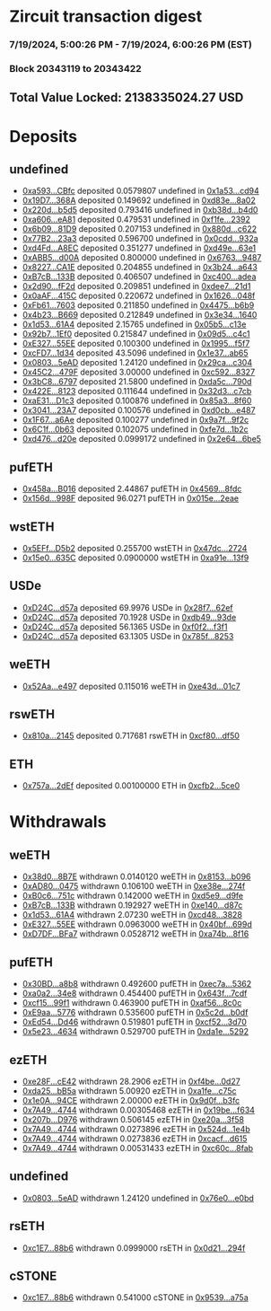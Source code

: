 # Zircuit transaction digest
### 7/19/2024, 5:00:26 PM - 7/19/2024, 6:00:26 PM (EST)
### Block 20343119 to 20343422

## Total Value Locked: 2138335024.27 USD

# Deposits
## undefined
- [0xa593...CBfc](https://etherscan.io/address/0xa593d7bDF01515EE3243b71fe6546D678310CBfc) deposited 0.0579807 undefined in [0x1a53...cd94](https://etherscan.io/tx/0xa593d7bDF01515EE3243b71fe6546D678310CBfc)
- [0x19D7...368A](https://etherscan.io/address/0x19D70cbD9B5dea75eeF0ACa6e948875370F0368A) deposited 0.149692 undefined in [0xd83e...8a02](https://etherscan.io/tx/0x19D70cbD9B5dea75eeF0ACa6e948875370F0368A)
- [0x220d...b5d5](https://etherscan.io/address/0x220d953e4A32474C8649bF4BAfCa31D9b9A8b5d5) deposited 0.793416 undefined in [0xb38d...b4d0](https://etherscan.io/tx/0x220d953e4A32474C8649bF4BAfCa31D9b9A8b5d5)
- [0xa606...eA81](https://etherscan.io/address/0xa6063C3bFD1Da27A9057a54B242FD12D4a54eA81) deposited 0.479531 undefined in [0xf1fe...2392](https://etherscan.io/tx/0xa6063C3bFD1Da27A9057a54B242FD12D4a54eA81)
- [0x6b09...81D9](https://etherscan.io/address/0x6b0945E0d62Da0E701136922E501cEB8F3B681D9) deposited 0.207153 undefined in [0x880d...c622](https://etherscan.io/tx/0x6b0945E0d62Da0E701136922E501cEB8F3B681D9)
- [0x77B2...23a3](https://etherscan.io/address/0x77B25BF7e7696C4C77b65A23a8b9c9877C1123a3) deposited 0.596700 undefined in [0x0cdd...932a](https://etherscan.io/tx/0x77B25BF7e7696C4C77b65A23a8b9c9877C1123a3)
- [0xd4Fd...A8EC](https://etherscan.io/address/0xd4Fd3830ACe16f6E9b7AA581fF73c8B865d8A8EC) deposited 0.351277 undefined in [0xd49e...63e1](https://etherscan.io/tx/0xd4Fd3830ACe16f6E9b7AA581fF73c8B865d8A8EC)
- [0xABB5...d00A](https://etherscan.io/address/0xABB5D0aB352291b4AF2E182368FA2dfC17E2d00A) deposited 0.800000 undefined in [0x6763...9487](https://etherscan.io/tx/0xABB5D0aB352291b4AF2E182368FA2dfC17E2d00A)
- [0x8227...CA1E](https://etherscan.io/address/0x8227BC336aE3c81707a4543afaEBF70791d0CA1E) deposited 0.204855 undefined in [0x3b24...a643](https://etherscan.io/tx/0x8227BC336aE3c81707a4543afaEBF70791d0CA1E)
- [0xB7cB...133B](https://etherscan.io/address/0xB7cBD25149Fab506A831D46454C910477557133B) deposited 0.406507 undefined in [0xc400...adea](https://etherscan.io/tx/0xB7cBD25149Fab506A831D46454C910477557133B)
- [0x2d90...fF2d](https://etherscan.io/address/0x2d905453d0F9a6Db50EFa852D8d3248C6801fF2d) deposited 0.209851 undefined in [0xdee7...21d1](https://etherscan.io/tx/0x2d905453d0F9a6Db50EFa852D8d3248C6801fF2d)
- [0x0aAF...415C](https://etherscan.io/address/0x0aAF37c3EaaA42d417434Fd2ceC555846D46415C) deposited 0.220672 undefined in [0x1626...048f](https://etherscan.io/tx/0x0aAF37c3EaaA42d417434Fd2ceC555846D46415C)
- [0xFb61...7603](https://etherscan.io/address/0xFb61F085AAaCf0F7944cB512FC8d2439bB8c7603) deposited 0.211850 undefined in [0x4475...b6b9](https://etherscan.io/tx/0xFb61F085AAaCf0F7944cB512FC8d2439bB8c7603)
- [0x4b23...B669](https://etherscan.io/address/0x4b23B7Cf72cc67051d7Da169447d45769Ad7B669) deposited 0.212849 undefined in [0x3e34...1640](https://etherscan.io/tx/0x4b23B7Cf72cc67051d7Da169447d45769Ad7B669)
- [0x1d53...61A4](https://etherscan.io/address/0x1d53f9b02C488c3B3ba4A347CA8cBA793D9161A4) deposited 2.15765 undefined in [0x05b5...c13e](https://etherscan.io/tx/0x1d53f9b02C488c3B3ba4A347CA8cBA793D9161A4)
- [0x92b7...1Ef0](https://etherscan.io/address/0x92b70A8fD74E9635a49746E38e4fb7BDa9421Ef0) deposited 0.215847 undefined in [0x09d5...c4c1](https://etherscan.io/tx/0x92b70A8fD74E9635a49746E38e4fb7BDa9421Ef0)
- [0xE327...55EE](https://etherscan.io/address/0xE32709F8fD46F5eE785cad8167EbDCf94e2b55EE) deposited 0.100300 undefined in [0x1995...f5f7](https://etherscan.io/tx/0xE32709F8fD46F5eE785cad8167EbDCf94e2b55EE)
- [0xcFD7...1d34](https://etherscan.io/address/0xcFD727653C3d5a1B943f675781d3245B884f1d34) deposited 43.5096 undefined in [0x1e37...ab65](https://etherscan.io/tx/0xcFD727653C3d5a1B943f675781d3245B884f1d34)
- [0x0803...5eAD](https://etherscan.io/address/0x08034edfCe1C954f063936cAa7CBDa5374245eAD) deposited 1.24120 undefined in [0x29ca...c304](https://etherscan.io/tx/0x08034edfCe1C954f063936cAa7CBDa5374245eAD)
- [0x45C2...479F](https://etherscan.io/address/0x45C2188Ec89ccE1F0d08b41fFE6C7EFB7E72479F) deposited 3.00000 undefined in [0xc592...8327](https://etherscan.io/tx/0x45C2188Ec89ccE1F0d08b41fFE6C7EFB7E72479F)
- [0x3bC8...6797](https://etherscan.io/address/0x3bC85299Da4319A36DAeB1AcA9eBB8edd81B6797) deposited 21.5800 undefined in [0xda5c...790d](https://etherscan.io/tx/0x3bC85299Da4319A36DAeB1AcA9eBB8edd81B6797)
- [0x422E...8123](https://etherscan.io/address/0x422ED041eB3852c0a289223428299ec85E168123) deposited 0.111644 undefined in [0x32d3...c7cb](https://etherscan.io/tx/0x422ED041eB3852c0a289223428299ec85E168123)
- [0xaE31...D1c3](https://etherscan.io/address/0xaE31C25961bb3DE7DfABa35fBb8Ca6A032F2D1c3) deposited 0.100876 undefined in [0x85a3...8f60](https://etherscan.io/tx/0xaE31C25961bb3DE7DfABa35fBb8Ca6A032F2D1c3)
- [0x3041...23A7](https://etherscan.io/address/0x304154E42C24Ab34E7A212baAE605294a42223A7) deposited 0.100576 undefined in [0xd0cb...e487](https://etherscan.io/tx/0x304154E42C24Ab34E7A212baAE605294a42223A7)
- [0x1F67...a6Ae](https://etherscan.io/address/0x1F67f2EE47212ebC7A02cf95Ce3D427476C1a6Ae) deposited 0.100277 undefined in [0x9a7f...9f2c](https://etherscan.io/tx/0x1F67f2EE47212ebC7A02cf95Ce3D427476C1a6Ae)
- [0x6C1f...0b63](https://etherscan.io/address/0x6C1fD8bFf30131EA17e91a2CB8dcD711B51E0b63) deposited 0.102075 undefined in [0xfe7d...1b2c](https://etherscan.io/tx/0x6C1fD8bFf30131EA17e91a2CB8dcD711B51E0b63)
- [0xd476...d20e](https://etherscan.io/address/0xd47679110C386E41C39Fd3Ce78F02222885Ad20e) deposited 0.0999172 undefined in [0x2e64...6be5](https://etherscan.io/tx/0xd47679110C386E41C39Fd3Ce78F02222885Ad20e)
## pufETH
- [0x458a...B016](https://etherscan.io/address/0x458a592E26e94416c70Fa02d3fd241Dd7c23B016) deposited 2.44867 pufETH in [0x4569...8fdc](https://etherscan.io/tx/0x458a592E26e94416c70Fa02d3fd241Dd7c23B016)
- [0x156d...998F](https://etherscan.io/address/0x156daF376cfbDD938c470a227508B0ba022C998F) deposited 96.0271 pufETH in [0x015e...2eae](https://etherscan.io/tx/0x156daF376cfbDD938c470a227508B0ba022C998F)
## wstETH
- [0x5EFf...D5b2](https://etherscan.io/address/0x5EFfeDCDeb3171C803de8fA462719456671FD5b2) deposited 0.255700 wstETH in [0x47dc...2724](https://etherscan.io/tx/0x5EFfeDCDeb3171C803de8fA462719456671FD5b2)
- [0x15e0...635C](https://etherscan.io/address/0x15e096009B6609E7dA6136a486E3Cb1f6A57635C) deposited 0.0900000 wstETH in [0xa91e...13f9](https://etherscan.io/tx/0x15e096009B6609E7dA6136a486E3Cb1f6A57635C)
## USDe
- [0xD24C...d57a](https://etherscan.io/address/0xD24Cfe2d0fa81369ca6291c28ac5426e16B6d57a) deposited 69.9976 USDe in [0x28f7...62ef](https://etherscan.io/tx/0xD24Cfe2d0fa81369ca6291c28ac5426e16B6d57a)
- [0xD24C...d57a](https://etherscan.io/address/0xD24Cfe2d0fa81369ca6291c28ac5426e16B6d57a) deposited 70.1928 USDe in [0xdb49...93de](https://etherscan.io/tx/0xD24Cfe2d0fa81369ca6291c28ac5426e16B6d57a)
- [0xD24C...d57a](https://etherscan.io/address/0xD24Cfe2d0fa81369ca6291c28ac5426e16B6d57a) deposited 56.1365 USDe in [0xf0f2...f3f1](https://etherscan.io/tx/0xD24Cfe2d0fa81369ca6291c28ac5426e16B6d57a)
- [0xD24C...d57a](https://etherscan.io/address/0xD24Cfe2d0fa81369ca6291c28ac5426e16B6d57a) deposited 63.1305 USDe in [0x785f...8253](https://etherscan.io/tx/0xD24Cfe2d0fa81369ca6291c28ac5426e16B6d57a)
## weETH
- [0x52Aa...e497](https://etherscan.io/address/0x52Aa899454998Be5b000Ad077a46Bbe360F4e497) deposited 0.115016 weETH in [0xe43d...01c7](https://etherscan.io/tx/0x52Aa899454998Be5b000Ad077a46Bbe360F4e497)
## rswETH
- [0x810a...2145](https://etherscan.io/address/0x810adcDA9C9e9B62B84C077C6Fc63d17A3262145) deposited 0.717681 rswETH in [0xcf80...df50](https://etherscan.io/tx/0x810adcDA9C9e9B62B84C077C6Fc63d17A3262145)
## ETH
- [0x757a...2dEf](https://etherscan.io/address/0x757a9D479F15ecd09F18D06b6131306DA4eD2dEf) deposited 0.00100000 ETH in [0xcfb2...5ce0](https://etherscan.io/tx/0x757a9D479F15ecd09F18D06b6131306DA4eD2dEf)
# Withdrawals
## weETH
- [0x38d0...8B7E](https://etherscan.io/address/0x38d06c1E45e9885A85f0012d9F397A1bf3a08B7E) withdrawn 0.0140120 weETH in [0x8153...b096](https://etherscan.io/tx/0x38d06c1E45e9885A85f0012d9F397A1bf3a08B7E)
- [0xAD80...0475](https://etherscan.io/address/0xAD80D10BE4C958ace6282347C15F3AD2E8C90475) withdrawn 0.106100 weETH in [0xe38e...274f](https://etherscan.io/tx/0xAD80D10BE4C958ace6282347C15F3AD2E8C90475)
- [0xB0c6...751c](https://etherscan.io/address/0xB0c6CE2CFD7c590839939564aD5CeD1DE270751c) withdrawn 0.142000 weETH in [0xd5e9...d9fe](https://etherscan.io/tx/0xB0c6CE2CFD7c590839939564aD5CeD1DE270751c)
- [0xB7cB...133B](https://etherscan.io/address/0xB7cBD25149Fab506A831D46454C910477557133B) withdrawn 0.192927 weETH in [0xe140...d87c](https://etherscan.io/tx/0xB7cBD25149Fab506A831D46454C910477557133B)
- [0x1d53...61A4](https://etherscan.io/address/0x1d53f9b02C488c3B3ba4A347CA8cBA793D9161A4) withdrawn 2.07230 weETH in [0xcd48...3828](https://etherscan.io/tx/0x1d53f9b02C488c3B3ba4A347CA8cBA793D9161A4)
- [0xE327...55EE](https://etherscan.io/address/0xE32709F8fD46F5eE785cad8167EbDCf94e2b55EE) withdrawn 0.0963000 weETH in [0x40bf...699d](https://etherscan.io/tx/0xE32709F8fD46F5eE785cad8167EbDCf94e2b55EE)
- [0xD7DF...BFa7](https://etherscan.io/address/0xD7DF7E085214743530afF339aFC420c7c720BFa7) withdrawn 0.0528712 weETH in [0xa74b...8f16](https://etherscan.io/tx/0xD7DF7E085214743530afF339aFC420c7c720BFa7)
## pufETH
- [0x30BD...a8b8](https://etherscan.io/address/0x30BDBd7a003FEe4f215Cf1ce433b53b5862Fa8b8) withdrawn 0.492600 pufETH in [0xec7a...5362](https://etherscan.io/tx/0x30BDBd7a003FEe4f215Cf1ce433b53b5862Fa8b8)
- [0xa0a2...34e8](https://etherscan.io/address/0xa0a26992A694617Bb577a567ecc327586eC034e8) withdrawn 0.454400 pufETH in [0x643f...7cdf](https://etherscan.io/tx/0xa0a26992A694617Bb577a567ecc327586eC034e8)
- [0xcf15...99f1](https://etherscan.io/address/0xcf15d9B986D2BEDa114CB3091FAa581998F999f1) withdrawn 0.463900 pufETH in [0xaf56...8c0c](https://etherscan.io/tx/0xcf15d9B986D2BEDa114CB3091FAa581998F999f1)
- [0xE9aa...5776](https://etherscan.io/address/0xE9aaed1A45A96051c5DeB7bf3da1D18789D05776) withdrawn 0.535600 pufETH in [0x5c2d...b0df](https://etherscan.io/tx/0xE9aaed1A45A96051c5DeB7bf3da1D18789D05776)
- [0xEd54...Dd46](https://etherscan.io/address/0xEd54B400bA9fAC0764EC8A1De2763888A7CFDd46) withdrawn 0.519801 pufETH in [0xcf52...3d70](https://etherscan.io/tx/0xEd54B400bA9fAC0764EC8A1De2763888A7CFDd46)
- [0x5e23...4634](https://etherscan.io/address/0x5e2303aa0a27ecb732aBD328F69Eb7D9Ae504634) withdrawn 0.529700 pufETH in [0xda1e...5292](https://etherscan.io/tx/0x5e2303aa0a27ecb732aBD328F69Eb7D9Ae504634)
## ezETH
- [0xe28F...cE42](https://etherscan.io/address/0xe28F193Dc953cFBBFd96Eb9f72B352F83254cE42) withdrawn 28.2906 ezETH in [0xf4be...0d27](https://etherscan.io/tx/0xe28F193Dc953cFBBFd96Eb9f72B352F83254cE42)
- [0xda25...bB5a](https://etherscan.io/address/0xda25547dF8D4043c9d8641E7ea98DC71E109bB5a) withdrawn 5.00920 ezETH in [0xa1fe...c75c](https://etherscan.io/tx/0xda25547dF8D4043c9d8641E7ea98DC71E109bB5a)
- [0x1e0A...94CE](https://etherscan.io/address/0x1e0AAf8b724196eDB02575EbbFE69EdaF80094CE) withdrawn 2.00000 ezETH in [0x9d0f...b3fc](https://etherscan.io/tx/0x1e0AAf8b724196eDB02575EbbFE69EdaF80094CE)
- [0x7A49...4744](https://etherscan.io/address/0x7A493Be5c2ce014cD049Bf178a1ac0Db1B434744) withdrawn 0.00305468 ezETH in [0x19be...f634](https://etherscan.io/tx/0x7A493Be5c2ce014cD049Bf178a1ac0Db1B434744)
- [0x207b...D976](https://etherscan.io/address/0x207b17EE92505c598E651E277E55F62dDF1DD976) withdrawn 0.506145 ezETH in [0xe20a...3f58](https://etherscan.io/tx/0x207b17EE92505c598E651E277E55F62dDF1DD976)
- [0x7A49...4744](https://etherscan.io/address/0x7A493Be5c2ce014cD049Bf178a1ac0Db1B434744) withdrawn 0.0273896 ezETH in [0x524d...1e4b](https://etherscan.io/tx/0x7A493Be5c2ce014cD049Bf178a1ac0Db1B434744)
- [0x7A49...4744](https://etherscan.io/address/0x7A493Be5c2ce014cD049Bf178a1ac0Db1B434744) withdrawn 0.0273836 ezETH in [0xcacf...d615](https://etherscan.io/tx/0x7A493Be5c2ce014cD049Bf178a1ac0Db1B434744)
- [0x7A49...4744](https://etherscan.io/address/0x7A493Be5c2ce014cD049Bf178a1ac0Db1B434744) withdrawn 0.00531433 ezETH in [0xc60c...8fab](https://etherscan.io/tx/0x7A493Be5c2ce014cD049Bf178a1ac0Db1B434744)
## undefined
- [0x0803...5eAD](https://etherscan.io/address/0x08034edfCe1C954f063936cAa7CBDa5374245eAD) withdrawn 1.24120 undefined in [0x76e0...e0bd](https://etherscan.io/tx/0x08034edfCe1C954f063936cAa7CBDa5374245eAD)
## rsETH
- [0xc1E7...88b6](https://etherscan.io/address/0xc1E7CA17274C36a3358460F93ce30200916688b6) withdrawn 0.0999000 rsETH in [0x0d21...294f](https://etherscan.io/tx/0xc1E7CA17274C36a3358460F93ce30200916688b6)
## cSTONE
- [0xc1E7...88b6](https://etherscan.io/address/0xc1E7CA17274C36a3358460F93ce30200916688b6) withdrawn 0.541000 cSTONE in [0x9539...a75a](https://etherscan.io/tx/0xc1E7CA17274C36a3358460F93ce30200916688b6)
